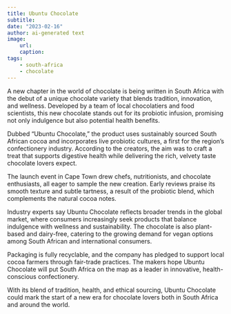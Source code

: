 ```yaml
---
title: Ubuntu Chocolate
subtitle: 
date: "2023-02-16"
author: ai-generated text
image:
    url:
    caption:
tags:
    - south-africa
    - chocolate
---
```


A new chapter in the world of chocolate is being written in South Africa with the debut of a unique chocolate variety that blends tradition, innovation, and wellness. Developed by a team of local chocolatiers and food scientists, this new chocolate stands out for its probiotic infusion, promising not only indulgence but also potential health benefits.

Dubbed “Ubuntu Chocolate,” the product uses sustainably sourced South African cocoa and incorporates live probiotic cultures, a first for the region’s confectionery industry. According to the creators, the aim was to craft a treat that supports digestive health while delivering the rich, velvety taste chocolate lovers expect.

The launch event in Cape Town drew chefs, nutritionists, and chocolate enthusiasts, all eager to sample the new creation. Early reviews praise its smooth texture and subtle tartness, a result of the probiotic blend, which complements the natural cocoa notes.

Industry experts say Ubuntu Chocolate reflects broader trends in the global market, where consumers increasingly seek products that balance indulgence with wellness and sustainability. The chocolate is also plant-based and dairy-free, catering to the growing demand for vegan options among South African and international consumers.

Packaging is fully recyclable, and the company has pledged to support local cocoa farmers through fair-trade practices. The makers hope Ubuntu Chocolate will put South Africa on the map as a leader in innovative, health-conscious confectionery.

With its blend of tradition, health, and ethical sourcing, Ubuntu Chocolate could mark the start of a new era for chocolate lovers both in South Africa and around the world.
